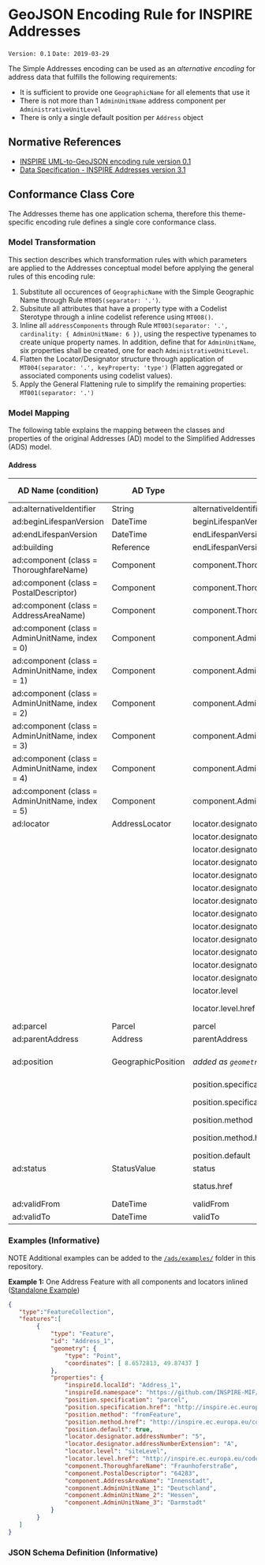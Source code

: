 # GeoJSON Encoding Rule for INSPIRE Addresses

`Version: 0.1`
`Date: 2019-03-29`

The Simple Addresses encoding can be used as an *alternative encoding* for address data that fulfills the following requirements:

* It is sufficient to provide one `GeographicName` for all elements that use it 
* There is not more than 1 `AdminUnitName` address component per `AdministrativeUnitLevel`
* There is only a single default position per `Address` object

## Normative References

* [INSPIRE UML-to-GeoJSON encoding rule version 0.1](/GeoJSON/geojson-encoding-rule.md)
* [Data Specification - INSPIRE Addresses version 3.1](https://inspire.ec.europa.eu/Themes/79/2892)

## Conformance Class Core

The Addresses theme has one application schema, therefore this theme-specific encoding rule defines a single core conformance class.

### Model Transformation

This section describes which transformation rules with which parameters are applied to the Addresses conceptual model before applying the general rules of this encoding rule:

1. Substitute all occurences of `GeographicName` with the Simple Geographic Name through Rule `MT005(separator: '.')`. 
2. Subsitute all attributes that have a property type with a Codelist Sterotype through a inline codelist reference using `MT008()`.
3. Inline all `addressComponents` through Rule `MT003(separator: '.', cardinality: { AdminUnitName: 6 })`, using the respective typenames to create unique property names. In addition, define that for `AdminUnitName`, six properties shall be created, one for each `AdministrativeUnitLevel`.
4. Flatten the Locator/Designator structure through application of `MT004(separator: '.', keyProperty: 'type')` (Flatten aggregated or associated components using codelist values).
5. Apply the General Flattening rule to simplify the remaining properties: `MT001(separator: '.')`

### Model Mapping

The following table explains the mapping between the classes and properties of the original Addresses (AD) model to the Simplified Addresses (ADS) model.

#### Address

| AD Name (condition) | AD Type | ADS Name | ADS Type |
| ------------------- | ------- | -------- | -------- |
| ad:alternativeIdentifier | String | alternativeIdentifier | String |
| ad:beginLifespanVersion | DateTime | beginLifespanVersion | String |
| ad:endLifespanVersion | DateTime | endLifespanVersion | String |
| ad:building | Reference | endLifespanVersion | String |
| ad:component (class = ThoroughfareName) | Component | component.ThoroughfareName | String |
| ad:component (class = PostalDescriptor) | Component | component.ThoroughfareName | String |
| ad:component (class = AddressAreaName) | Component | component.ThoroughfareName | String |
| ad:component (class = AdminUnitName, index = 0) | Component | component.AdminUnitName_1 | String |
| ad:component (class = AdminUnitName, index = 1) | Component | component.AdminUnitName_2 | String |
| ad:component (class = AdminUnitName, index = 2) | Component | component.AdminUnitName_3 | String |
| ad:component (class = AdminUnitName, index = 3) | Component | component.AdminUnitName_4 | String |
| ad:component (class = AdminUnitName, index = 4) | Component | component.AdminUnitName_5 | String |
| ad:component (class = AdminUnitName, index = 5) | Component | component.AdminUnitName_6 | String |
| ad:locator | AddressLocator | locator.designator.addressNumber | String |
|  |  | locator.designator.addressNumberExtension | String |
|  |  | locator.designator.addressNumber2ndExtension | String |
|  |  | locator.designator.buildingIdentifier | String |
|  |  | locator.designator.buildingIdentifierPrefix | String |
|  |  | locator.designator.cornerAddress1stIdentifier | String |
|  |  | locator.designator.cornerAddress2ndIdentifier | String |
|  |  | locator.designator.entranceDoorIdentifier | String |
|  |  | locator.designator.floorIdentifier | String |
|  |  | locator.designator.kilometrePoint | String |
|  |  | locator.designator.postalDeliveryIdentifier | String |
|  |  | locator.designator.staircaseIdentifier | String |
|  |  | locator.designator.unitIdentifier | String |
|  |  | locator.level | String |
|  |  | locator.level.href | String (URL) |
| ad:parcel | Parcel | parcel | String |
| ad:parentAddress | Address | parentAddress | String |
| ad:position | GeographicPosition | *added as `geometry` to the root object* | GeoJSON Geometry Object |
|  |  | position.specification | String |
|  |  | position.specification.href | String (URL) |
|  |  | position.method | String |
|  |  | position.method.href | String (URL) |
|  |  | position.default | boolean |
| ad:status | StatusValue | status | String |
|  |  | status.href | String (URL) |
| ad:validFrom | DateTime | validFrom | String |
| ad:validTo | DateTime | validTo | String |

### Examples (Informative)

NOTE Additional examples can be added to the [`/ads/examples/`](/GeoJSON/ads/examples/) folder in this repository.

**Example 1:** One Address Feature with all components and locators inlined ([Standalone Example](./examples/ads_example_1.geojson))

```json
{  
   "type":"FeatureCollection",
   "features":[ 
        {
            "type": "Feature",
            "id": "Address_1",
            "geometry": {
                "type": "Point",
                "coordinates": [ 8.6572813, 49.87437 ]
            },
            "properties": {
                "inspireId.localId": "Address_1",
                "inspireId.namespace": "https://github.com/INSPIRE-MIF/2017.2/GeoJSON/ads/examples/",
                "position.specification": "parcel",
                "position.specification.href": "http://inspire.ec.europa.eu/codelist/GeometrySpecificationValue/parcel",
                "position.method": "fromFeature",
                "position.method.href": "http://inspire.ec.europa.eu/codelist/GeometryMethodValue/fromFeature",
                "position.default": true,
                "locator.designator.addressNumber": "5",
                "locator.designator.addressNumberExtension": "A",
                "locator.level": "siteLevel",
                "locator.level.href": "http://inspire.ec.europa.eu/codelist/LocatorLevelValue/siteLevel",
                "component.ThoroughfareName": "Fraunhoferstraße",
                "component.PostalDescriptor": "64283",
                "component.AddressAreaName": "Innenstadt",
                "component.AdminUnitName_1": "Deutschland",
                "component.AdminUnitName_2": "Hessen",
                "component.AdminUnitName_3": "Darmstadt"
            }
        }
   ]
}
```

### JSON Schema Definition (Informative)